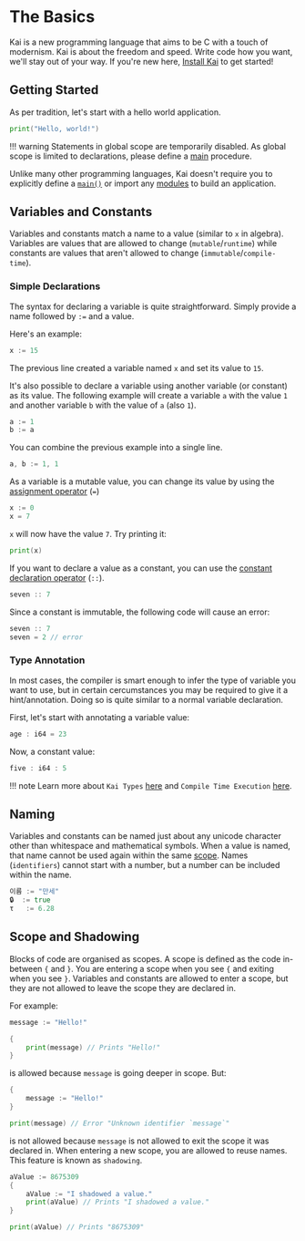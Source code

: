 # The Basics

Kai is a new programming language that aims to be C with a touch of modernism. Kai is about the freedom and speed. Write code how you want, we'll stay out of your way. If you're new here, [Install Kai](/install) to get started!

## Getting Started

As per tradition, let's start with a hello world application.

```go
print("Hello, world!")
```

!!! warning
    Statements in global scope are temporarily disabled. As global scope is limited to declarations, please define a [main](/entry-point) procedure.

Unlike many other programming languages, Kai doesn't require you to explicitly define a [`main()`](/entry-point/) or import any [modules](/module/) to build an application.

## Variables and Constants
Variables and constants match a name to a value (similar to `x` in algebra). Variables are values that are allowed to change (`mutable`/`runtime`) while constants are values that aren't allowed to change (`immutable`/`compile-time`).

### Simple Declarations
The syntax for declaring a variable is quite straightforward. Simply provide a name followed by `:=` and a value.

Here's an example:

```go
x := 15
```

The previous line created a variable named `x` and set its value to `15`.

It's also possible to declare a variable using another variable (or constant) as its value. The following example will create a variable `a` with the value `1` and another variable `b` with the value of `a` (also `1`).

```go
a := 1
b := a
```

You can combine the previous example into a single line.
```go
a, b := 1, 1
```

As a variable is a mutable value, you can change its value by using the [assignment operator](/operator/) (`=`)

```go
x := 0
x = 7
```

`x` will now have the value `7`. Try printing it:

```go
print(x)
```

If you want to declare a value as a constant, you can use the [constant declaration operator](/operator/) (`::`).

```go
seven :: 7
```

Since a constant is immutable, the following code will cause an error:

```go hl_lines="2"
seven :: 7
seven = 2 // error
```

### Type Annotation
In most cases, the compiler is smart enough to infer the type of variable you want to use, but in certain cercumstances you may be required to give it a hint/annotation. Doing so is quite similar to a normal variable declaration.

First, let's start with annotating a variable value:

```go
age : i64 = 23
```

Now, a constant value:

```go
five : i64 : 5
```

!!! note
	Learn more about `Kai Types` [here](/types/basic/)
	 and `Compile Time Execution` [here](/compile-time).

## Naming
Variables and constants can be named just about any unicode character other than whitespace and mathematical symbols. When a value is named, that name cannot be used again within the same [scope](#scope). Names (`identifiers`) cannot start with a number, but a number can be included within the name.

```go
이름 := "만세"
🔒  := true
τ   := 6.28
```

## Scope and Shadowing
Blocks of code are organised as scopes. A scope is defined as the code in-between `{` and `}`. You are entering a scope when you see `{` and exiting when you see `}`. Variables and constants are allowed to enter a scope, but they are not allowed to leave the scope they are declared in.

For example:

```go
message := "Hello!"

{
	print(message) // Prints "Hello!"
}
```
is allowed because `message` is going deeper in scope. But:

```go hl_lines="5"
{
	message := "Hello!"
}

print(message) // Error "Unknown identifier `message`"
```

is not allowed because `message` is not allowed to exit the scope it was declared in. When entering a new scope, you are allowed to reuse names. This feature is known as `shadowing`.

```go
aValue := 8675309
{
	aValue := "I shadowed a value."
	print(aValue) // Prints "I shadowed a value."
}

print(aValue) // Prints "8675309"
```

